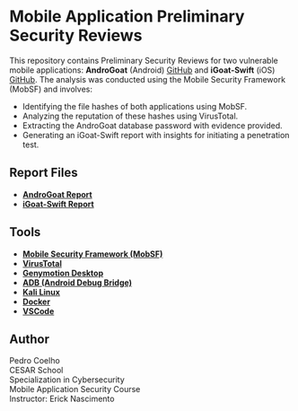 # Mobile Application Preliminary Security Reviews

This repository contains Preliminary Security Reviews for two vulnerable mobile applications: **AndroGoat** (Android) [GitHub](https://github.com/satishpatnayak/AndroGoat) and **iGoat-Swift** (iOS) [GitHub](https://github.com/OWASP/iGoat-Swift). The analysis was conducted using the Mobile Security Framework (MobSF) and involves:

- Identifying the file hashes of both applications using MobSF.  
- Analyzing the reputation of these hashes using VirusTotal.  
- Extracting the AndroGoat database password with evidence provided.  
- Generating an iGoat-Swift report with insights for initiating a penetration test.  

## Report Files
- **[AndroGoat Report](androgoat.md)**
- **[iGoat-Swift Report](igoat-swift.md)**

## Tools
- **[Mobile Security Framework (MobSF)](https://github.com/MobSF/Mobile-Security-Framework-MobSF)**
- **[VirusTotal](https://www.virustotal.com/)**
- **[Genymotion Desktop](https://docs.genymotion.com/desktop/)**
- **[ADB (Android Debug Bridge)](https://developer.android.com/studio/command-line/adb)**
- **[Kali Linux](https://www.kali.org/)**
- **[Docker](https://www.docker.com/)**
- **[VSCode](https://code.visualstudio.com/)**

## Author
Pedro Coelho  
CESAR School  
Specialization in Cybersecurity  
Mobile Application Security Course  
Instructor: Erick Nascimento
